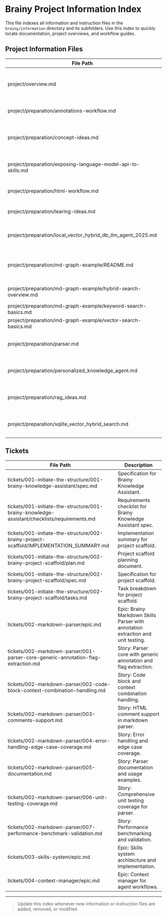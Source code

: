 # Brainy Project Information Index

This file indexes all information and instruction files in the `brainy/information` directory and its subfolders. Use this index to quickly locate documentation, project overviews, and workflow guides.

## Project Information Files

| File Path | Description |
|-----------|------------|
| project/overview.md | High-level overview of the Brainy project, including goals and architecture. |
| project/preparation/annotations-workflow.md | Workflow and guidelines for annotation tasks. |
| project/preparation/concept-ideas.md | Concept: Markdown files as a knowledge base with hybrid search. |
| project/preparation/exposing-language-model-api-to-skills.md | Guide for exposing language model API to skills. |
| project/preparation/html-workflow.md | HTML workflow and integration notes. |
| project/preparation/learing-ideas.md | Learning ideas and strategies for Brainy. |
| project/preparation/local_vector_hybrid_db_llm_agent_2025.md | Research on local vector/hybrid DBs for LLM agent memory. |
| project/preparation/md-graph-example/README.md | Example markdown files for hybrid, keyword, and vector search. |
| project/preparation/md-graph-example/hybrid-search-overview.md | Hybrid search overview example. |
| project/preparation/md-graph-example/keyword-search-basics.md | Keyword search basics example. |
| project/preparation/md-graph-example/vector-search-basics.md | Vector search basics example. |
| project/preparation/parser.md | Parser implementation notes and workflow. |
| project/preparation/personalized_knowledge_agent.md | Personalized topic-specific knowledge agent concept. |
| project/preparation/rag_ideas.md | RAG (Retrieval-Augmented Generation) ideas and concepts. |
| project/preparation/sqlite_vector_hybrid_search.md | Storing/searching embeddings in SQLite for hybrid search. |

## Tickets

| File Path | Description |
|-----------|------------|
| tickets/001-initiate-the-structure/001-brainy-knowledge-assistant/spec.md | Specification for Brainy Knowledge Assistant. |
| tickets/001-initiate-the-structure/001-brainy-knowledge-assistant/checklists/requirements.md | Requirements checklist for Brainy Knowledge Assistant spec. |
| tickets/001-initiate-the-structure/002-brainy-project-scaffold/IMPLEMENTATION_SUMMARY.md | Implementation summary for project scaffold. |
| tickets/001-initiate-the-structure/002-brainy-project-scaffold/plan.md | Project scaffold planning document. |
| tickets/001-initiate-the-structure/002-brainy-project-scaffold/spec.md | Specification for project scaffold. |
| tickets/001-initiate-the-structure/002-brainy-project-scaffold/tasks.md | Task breakdown for project scaffold. |
| tickets/002-markdown-parser/epic.md | Epic: Brainy Markdown Skills Parser with annotation extraction and unit testing. |
| tickets/002-markdown-parser/001-parser-core-generic-annotation-flag-extraction.md | Story: Parser core with generic annotation and flag extraction. |
| tickets/002-markdown-parser/002-code-block-context-combination-handling.md | Story: Code block and context combination handling. |
| tickets/002-markdown-parser/003-comments-support.md | Story: HTML comment support in markdown parser. |
| tickets/002-markdown-parser/004-error-handling-edge-case-coverage.md | Story: Error handling and edge case coverage. |
| tickets/002-markdown-parser/005-documentation.md | Story: Parser documentation and usage examples. |
| tickets/002-markdown-parser/006-unit-testing-coverage.md | Story: Comprehensive unit testing coverage for parser. |
| tickets/002-markdown-parser/007-performance-benchmark-validation.md | Story: Performance benchmarking and validation. |
| tickets/003-skills-system/epic.md | Epic: Skills system architecture and implementation. |
| tickets/004-context-manager/epic.md | Epic: Context manager for agent workflows. |

---

> Update this index whenever new information or instruction files are added, removed, or modified.

